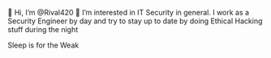 👋 Hi, I’m @Rival420
👀 I’m interested in IT Security in general.
I work as a Security Engineer by day and try to stay up to date by doing Ethical Hacking stuff during the night

Sleep is for the Weak


